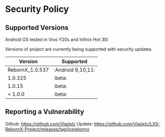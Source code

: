 # Security Policy

## Supported Versions
Android OS
tested in Vivo Y20s and Infinix Hot 30i

Versions of project are
currently being supported with security updates.

| Version         | Supported          |
| ----------------| ------------------ |
| RebornX_1.0.537 | :Android 9,10,11:  |
| 1.0.325         | :beta:      |
| 1.0.15          | :beta:      |
| < 1.0.0         | :beta:      |

## Reporting a Vulnerability

Github: https://github.com/Vladxlc
Update: https://github.com/Vladxlc/LXS-RebornX-Project/releases/tag/lxsrebornx
